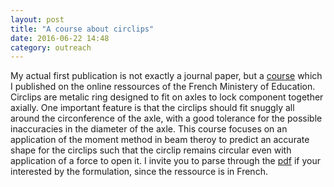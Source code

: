 ```yaml
---
layout: post
title: "A course about circlips"
date: 2016-06-22 14:48
category: outreach
---
```


My actual first publication is not exactly a journal paper, but a [course](http://eduscol.education.fr/sti/si-ens-cachan/ressources_pedagogiques/simulation-des-deformations-dun-circlips-par-la-rdm) which I published on the online ressources of the French Ministery of Education. Circlips are metalic ring designed to fit on axles to lock component together axially. One important feature is that the circlips should fit snuggly all around the circonference of the axle, with a good tolerance for the possible inaccuracies in the diameter of the axle. This course focuses on an application of the moment method in beam theroy to predict an accurate shape for the circlips such that the circlip remains circular even with application of a force to open it. I invite you to parse through the [pdf](http://eduscol.education.fr/sti/sites/eduscol.education.fr.sti/files/ressources/pedagogiques/5586/5586-simulation-des-deformations-dun-circlips-par-la-rdm-ens.pdf) if your interested by the formulation, since the ressource is in French.
